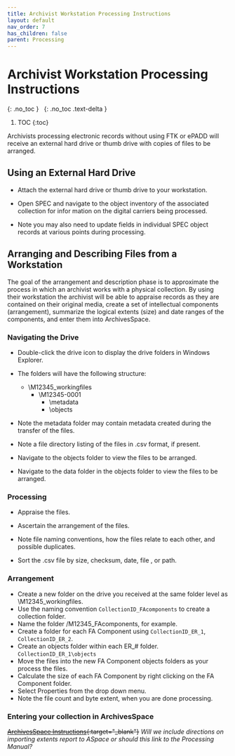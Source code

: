 ```yaml
---
title: Archivist Workstation Processing Instructions
layout: default
nav_order: 7
has_children: false
parent: Processing
---
```


# Archivist Workstation Processing Instructions
{: .no_toc }
&nbsp;
{: .no_toc .text-delta }
1. TOC
{:toc}

Archivists processing electronic records without using FTK or ePADD will receive an external hard drive or thumb drive with copies of files to be arranged.  

## Using an External Hard Drive

* Attach the external hard drive or thumb drive to your workstation.  

<!--*Will need to add new language around SPEC updates*-->
* Open SPEC and navigate to the object inventory of the associated collection for infor mation on the digital carriers being processed.
	
* Note you may also need to update fields in individual SPEC object records at various points during processing.  

## Arranging and Describing Files from a Workstation

The goal of the arrangement and description phase is to approximate the
process in which an archivist works with a physical collection. By using
their workstation the archivist will be able to appraise records as they are contained
on their original media, create a set of intellectual components
(arrangement), summarize the logical extents (size) and date ranges of
the components, and enter them into ArchivesSpace.


### Navigating the Drive

* Double-click the drive icon to display the drive folders in Windows Explorer.
* The folders will have the following structure:  
    * \M12345_workingfiles
		* \M12345-0001
			* \metadata
			* \objects 
        
* Note the metadata folder may contain metadata created during the transfer of the files.  
* Note a file directory listing of the files in .csv format, if present.
* Navigate to the objects folder to view the files to be arranged.  
* Navigate to the data folder in the objects folder to view the files to be arranged.
<!--* Note manifest.txt files contain a directory listing. --> 

### Processing  

* Appraise the files.  
* Ascertain the arrangement of the files.  
* Note file naming conventions, how the files relate to each other, and  possible duplicates.

* Sort the .csv file by size, checksum, date, file , or path.  

### Arrangement  
* Create a new folder on the drive you received at the same folder level as \M12345_workingfiles.  
* Use the naming convention ```CollectionID_FAcomponents``` to create a collection folder.  
* Name the folder /M12345_FAcomponents, for example.  
* Create a folder for each FA Component using ```CollectionID_ER_1```, ```CollectionID_ER_2```.  
* Create an objects folder within each ER_# folder. ```CollectionID_ER_1\objects```
* Move the files into the new FA Component objects folders as your process the files.
* Calculate the size of each FA Component by right clicking on the FA Component folder.
* Select Properties from the drop down menu.  
* Note the file count and byte extent, when you are done processing.  

### Entering your collection in ArchivesSpace
~~[ArchivesSpace Instructions](FTK-Processing-Instructions#entering-your-collection-in-archivesspace){:target="_blank"}~~
*Will we include directions on importing extents report to ASpace or should this link to the Processing Manual?*